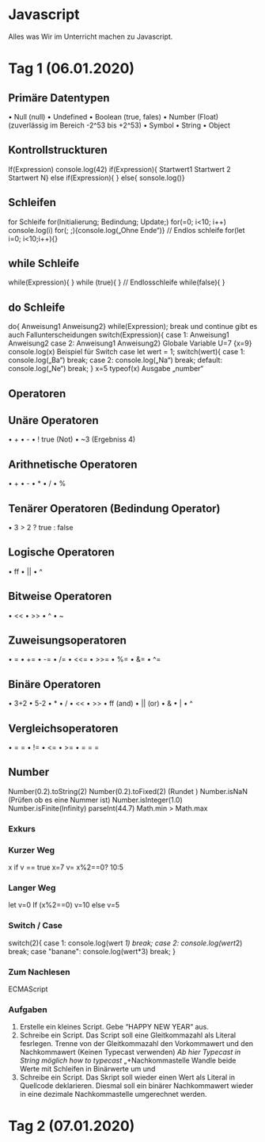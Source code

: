 # Javascript
 Alles was Wir im Unterricht machen zu Javascript.
 
# Tag 1 (06.01.2020)

## Primäre Datentypen
•	Null (null)
•	Undefined
•	Boolean (true, fales)
•	Number (Float) (zuverlässig im Bereich -2^53 bis +2^53)
•	Symbol
•	String
•	Object

## Kontrollstruckturen
If(Expression)
    console.log(42)
if(Expression){
Startwert1
Startwert 2
Startwert N}
else if(Expression){ }
else{
sonsole.log()}

## Schleifen
for Schleife
for(Initialierung; Bedindung; Update;)
for(=0; i<10; i++)
   console.log(i)
for(; ;){console.log(„Ohne Ende“)}  // Endlos schleife
for(let i=0; i<10;i++){}

## while Schleife
while(Expression){ }
while (true){ } // Endlosschleife
while(false){ }

## do Schleife
do{
Anweisung1
Anweisung2}
while(Expression);
break und continue gibt es auch
Fallunterscheidungen
switch(Expression){
case 1: Anweisung1 Anweisung2
case 2: Anweisung1 Anweisung2}
Globale Variable
U=7 {x=9} console.log(x)
Beispiel für Switch case
let wert = 1;
switch(wert){
case 1:
console.log(„Ba“)
break;
case 2:
console.log(„Na“)
break;
default:
console.log(„Ne“)
break;
}
x=5
typeof(x)
Ausgabe
„number“

## Operatoren
## Unäre Operatoren
•	+
•	-
•	! true		(Not)
•	~3  		(Ergebniss 4)

## Arithnetische Operatoren
•	+
•	-
•	*
•	/
•	%

## Tenärer Operatoren (Bedindung Operator)
•	3 > 2 ? true : false

## Logische Operatoren
•	ff
•	||
•	^

## Bitweise Operatoren
•	<<
•	>>
•	^
•	~

## Zuweisungsoperatoren
•	=
•	+=
•	-=
•	/=
•	<<=
•	>>=
•	%=
•	&=
•	^=

## Binäre Operatoren
•	3+2
•	5-2
•	*
•	/
•	<<
•	>>
•	ff 		(and)
•	|| 		(or)
•	&
•	|
•	^

## Vergleichsoperatoren
•	= =
•	!=
•	<=
•	>=
•	= = =

## Number
Number(0.2).toString(2)
Number(0.2).toFixed(2)		(Rundet )
Number.isNaN		(Prüfen ob es eine Nummer ist)
Number.isInteger(1.0)
Number.isFinite(Infinity)
parseInt(44.7)
Math.min > Math.max

### Exkurs
### Kurzer Weg
x if v == true
x=7
v= x%2==0? 10:5

### Langer Weg
let v=0
If (x%2==0)
v=10
else
v=5

### Switch / Case
switch(2){
    case 1:
        console.log(wert *1)
        break;
    case 2:
        console.log(wert*2)
        break;
    case "banane":
        console.log(wert*3)
        break;
}

### Zum Nachlesen
ECMAScript


### Aufgaben
1)	Erstelle ein kleines Script. Gebe “HAPPY NEW YEAR“ aus.
2)	Schreibe ein Script. Das Script soll eine Gleitkommazahl als Literal fesrlegen. Trenne von der Gleitkommazahl den Vorkommawert und den Nachkommawert (Keinen Typecast verwenden) *Ab hier Typecast in String möglich* *how to typecast* „+Nachkommastelle Wandle beide Werte mit Schleifen in Binärwerte um und 
3)	Schreibe ein Script. Das Skript soll wieder einen Wert als Literal in Quellcode deklarieren. Diesmal soll ein binärer Nachkommawert wieder in eine dezimale Nachkommastelle umgerechnet werden.


# Tag 2 (07.01.2020)
